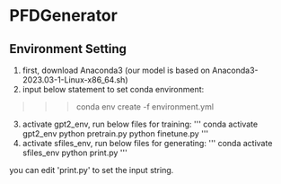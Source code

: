 # PFDGenerator

## Environment Setting
1. first, download Anaconda3 (our model is based on Anaconda3-2023.03-1-Linux-x86_64.sh)
2. input below statement to set conda environment:

>  >  >  conda env create -f environment.yml

3. activate gpt2_env, run below files for training:
'''
conda activate gpt2_env
python pretrain.py
python finetune.py
'''
4. activate sfiles_env, run below files for generating:
'''
conda activate sfiles_env
python print.py
'''

you can edit 'print.py' to set the input string.
